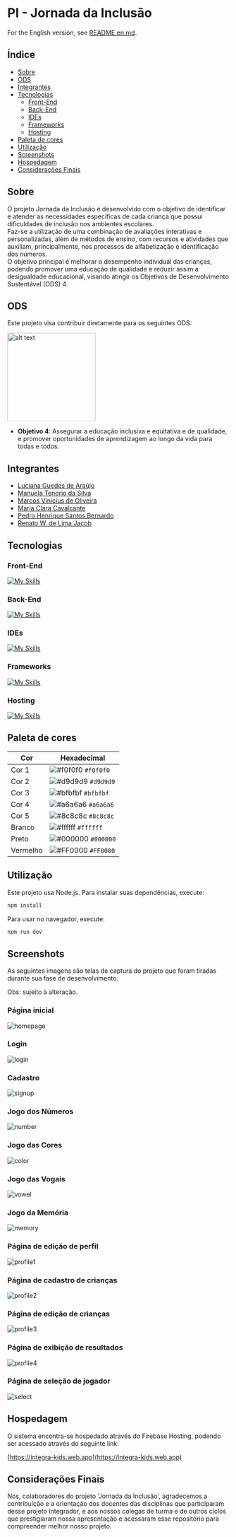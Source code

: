 # PI - Jornada da Inclusão

For the English version, see [README.en.md](README.en.md).

## Índice
- [Sobre](#sobre)
- [ODS](#ods)
- [Integrantes](#integrantes)
- [Tecnologias](#tecnologias)
  - [Front-End](#front-end)
  - [Back-End](#back-end)
  - [IDEs](#ides)
  - [Frameworks](#frameworks)
  - [Hosting](#hosting)
- [Paleta de cores](#paleta-de-cores)
- [Utilização](#utilização)
- [Screenshots](#screenshots)
- [Hospedagem](#hospedagem)
- [Considerações Finais](#considerações-finais)

## Sobre

O projeto Jornada da Inclusão é desenvolvido com o objetivo de identificar e atender as necessidades específicas de cada criança que possui dificuldades de inclusão nos ambientes escolares.  
Faz-se a utilização de uma combinação de avaliações interativas e personalizadas, além de métodos de ensino, com recursos e atividades que auxiliam, principalmente, nos processos de alfabetização e identificação dos números.  
O objetivo principal é melhorar o desempenho individual das crianças, podendo promover uma educação de qualidade e reduzir assim a desigualdade educacional, visando atingir os Objetivos de Desenvolvimento Sustentável (ODS) 4.

## ODS

Este projeto visa contribuir diretamente para os seguintes ODS:

<a href="https://brasil.un.org/pt-br/sdgs/4" target="_blank">
    <img src="https://brasil.un.org/profiles/undg_country/themes/custom/undg/images/SDGs/pt-br/SDG-4.svg" alt="alt text" width="200" style="margin-right: 10px;">
</a>

- **Objetivo 4**: Assegurar a educação inclusiva e equitativa e de qualidade, e promover oportunidades de aprendizagem ao longo da vida para todas e todos.

## Integrantes
- [Luciana Guedes de Araújo](https://github.com/Luciana-Guedes-de-Araujo) 
- [Manuela Tenorio da Silva](https://github.com/ManuelaTenorio)
- [Marcos Vinícius de Oliveira](https://github.com/ViniMarkos283)
- [Maria Clara Cavalcante](https://github.com/ClaraCavalcant-One)
- [Pedro Henrique Santos Bernardo](https://github.com/Pedro-HSB)
- [Renato W. de Lima Jacob](https://github.com/renatowljacob)

## Tecnologias

### Front-End

[![My Skills](https://skillicons.dev/icons?i=html,css,js,ts,react,vite&perline=3)](https://skillicons.dev)

### Back-End

[![My Skills](https://skillicons.dev/icons?i=java,spring,postgresql&perline=3)](https://skillicons.dev)

### IDEs

[![My Skills](https://skillicons.dev/icons?i=vscode,neovim,idea&perline=3)](https://skillicons.dev) 

### Frameworks

[![My Skills](https://skillicons.dev/icons?i=spring&perline=3)](https://skillicons.dev)

### Hosting

[![My Skills](https://skillicons.dev/icons?i=firebase&perline=3)](https://skillicons.dev)

## Paleta de cores

| Cor        | Hexadecimal                                                |
|------------|------------------------------------------------------------|
| Cor 1     | ![#f0f0f0](https://via.placeholder.com/10/f0f0f0?text=+) `#f0f0f0` |
| Cor 2     | ![#d9d9d9](https://via.placeholder.com/10/d9d9d9?text=+) `#d9d9d9` |
| Cor 3     | ![#bfbfbf](https://via.placeholder.com/10/bfbfbf?text=+) `#bfbfbf` |
| Cor 4     | ![#a6a6a6](https://via.placeholder.com/10/a6a6a6?text=+) `#a6a6a6` |
| Cor 5     | ![#8c8c8c](https://via.placeholder.com/10/8c8c8c?text=+) `#8c8c8c` |
| Branco     | ![#ffffff](https://via.placeholder.com/10/ffffff?text=+) `#ffffff` |
| Preto      | ![#000000](https://via.placeholder.com/10/000000?text=+) `#000000` |
| Vermelho   | ![#FF0000](https://via.placeholder.com/10/FF0000?text=+) `#FF0000` |

## Utilização

Este projeto usa Node.js. Para instalar suas dependências, execute:

```bash
npm install
```

Para usar no navegador, execute:

```bash
npm run dev
```

## Screenshots

As seguintes imagens são telas de captura do projeto que foram tiradas durante sua fase de desenvolvimento.

Obs: sujeito à alteração.

### Página inicial

![homepage](https://github.com/user-attachments/assets/cdfbad6d-e1f0-447d-90c8-55d7aa9674f3)

### Login

![login](https://github.com/user-attachments/assets/f621eaa2-22d5-4281-b9be-40d7e59ceaa4)

### Cadastro

![signup](https://github.com/user-attachments/assets/bcd5adb8-f875-4d3c-8509-2911c262a7db)

### Jogo dos Números

![number](https://github.com/user-attachments/assets/228ead33-a785-401f-8aab-286caccdadd7)

### Jogo das Cores

![color](https://github.com/user-attachments/assets/75167c20-9bc8-454b-9dae-938bfcf9ae3a)

### Jogo das Vogais

![vowel](https://github.com/user-attachments/assets/d6ac96de-1159-412b-9a14-8349ebff3e40)

### Jogo da Memória

![memory](https://github.com/user-attachments/assets/14df4b2f-0b39-455e-a8b5-dfaee8b0f4ee)

### Página de edição de perfil

![profile1](https://github.com/user-attachments/assets/ce9f652e-ed3b-42a1-9eaf-35ee24859c1e)

### Página de cadastro de crianças

![profile2](https://github.com/user-attachments/assets/deee3051-f60c-4573-8e31-cda844100a43)

### Página de edição de crianças

![profile3](https://github.com/user-attachments/assets/b4c406b7-fa09-41d5-a8a8-d0e0b185e6f3)

### Página de exibição de resultados

![profile4](https://github.com/user-attachments/assets/9903c4ea-7532-4f49-9f6e-31ca677db54f)

### Página de seleção de jogador

![select](https://github.com/user-attachments/assets/05054bfd-bfd2-418a-92e6-06bd4d220483)

## Hospedagem

O sistema encontra-se hospedado através do Firebase Hosting, podendo ser acessado através do seguinte link:

[https://integra-kids.web.app](https://integra-kids.web.app)

## Considerações Finais

Nós, colaboradores do projeto 'Jornada da Inclusão', agradecemos a contribuição e a orientação dos docentes das disciplinas que participaram desse projeto Integrador, e aos nossos colegas de turma e de outros ciclos que prestigiaram nossa apresentação e acessaram esse repositório para compreender melhor nosso projeto. 
